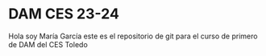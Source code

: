 <h1>DAM CES 23-24</h1>
<p>Hola soy María García este es el repositorio de git para el curso de primero de DAM del CES Toledo</p>
